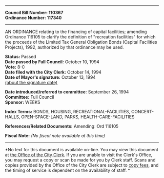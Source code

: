 * * * * *  
  
**Council Bill Number: [](#h0)[](#h2)110367**   
**Ordinance Number: 117340**  
  
* * * * *  
  
AN ORDINANCE relating to the financing of capital facilities; amending Ordinance 116105 to clarify the definition of "recreation facilities" for which the proceeds of the Limited Tax General Obligation Bonds (Capital Facilities Projects), 1992, authorized by that ordinance may be used.  
  
**Status:** Passed   
**Date passed by Full Council:** October 10, 1994   
**Vote:** 8-0   
**Date filed with the City Clerk:** October 14, 1994   
**Date of Mayor's signature:** October 13, 1994   
[(about the signature date)](/~public/approvaldate.htm)   
  
  
**Date introduced/referred to committee:** September 26, 1994   
**Committee:** Full Council   
**Sponsor:** WEEKS   
  
**Index Terms:** BONDS, HOUSING, RECREATIONAL-FACILITIES, CONCERT-HALLS, OPEN-SPACE-LAND, PARKS, HEALTH-CARE-FACILITIES  
  
**References/Related Documents:** Amending: Ord 116105  
  
**Fiscal Note:** *(No fiscal note available at this time)*  
  
* * * * *  
  
*No text for this document is available on-line. You may view this document at [the Office of the City Clerk](http://www.seattle.gov/leg/clerk/contactUs.htm). If you are unable to visit the Clerk's Office, you may request a copy or scan be made for you by Clerk staff. Scans and copies provided by the Office of the City Clerk are subject to [copy fees](http://clerk.seattle.gov/~public/clerkfees.htm), and the timing of service is dependent on the availability of staff. *  
  
  
